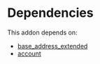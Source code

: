# Dependencies

This addon depends on:

- [base_address_extended](../../../../../oca-ocb-core/odoo-bringout-oca-ocb-base_address_extended)
- [account](../../../../../oca-ocb-accounting/odoo-bringout-oca-ocb-account)

